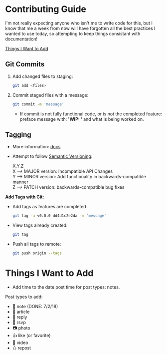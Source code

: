 # Contributing Guide

I'm not really expecting anyone who isn't me to write code for this, but I know that me a week from now will have forgotten all the best practices I wanted to use today, so attempting to keep things consistant with documentation!

[Things I Want to Add](#later)

## Git Commits
1. Add changed files to staging: 
    ```sh
    git add <files>
    ```
2. Commit staged files with a message: 
    ```sh
    git commit -m 'message'
    ```
    - If commit is not fully functional code, or is not the completed feature: preface message with: **'WIP: '** and what is being worked on. 

## Tagging

- More information: [docs](https://git-scm.com/book/en/v2/Git-Basics-Tagging)
- Attempt to follow [Semantic Versioning](https://semver.org/):

    X.Y.Z <br />
    X --> MAJOR version: Incompatible API Changes<br />
    Y --> MINOR version: Add functionality in backwards-compatible manner<br />
    Z --> PATCH version: backwards-compatible bug fixes

**Add Tags with Git:**
- Add tags as features are completed
    ```sh
    git tag -a v0.0.0 dd4d1c2e2da -m 'message'
    ```
- View tags already created:
    ```sh
    git tag
    ```
- Push all tags to remote: 
    ```sh
    git push origin --tags
    ```

# <a name="later"></a>Things I Want to Add
- Add time to the date post time for post types: notes.

Post types to add:
- 📔 note (DONE: 7/2/18)
- 📄 article
- 💬 reply
- 💌 rsvp
- 📷 photo
- 👍 like (or favorite)
- 🎥 video
- ♺ repost